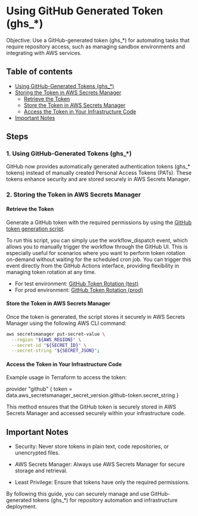 # Using GitHub Generated Token (ghs_*)

Objective: Use a GitHub-generated token (ghs_*) for automating tasks that require repository access, such as managing sandbox environments and integrating with AWS services.

## Table of contents

- [Using GitHub-Generated Tokens (ghs_*)](#1-using-github-generated-tokens-ghs_)
- [Storing the Token in AWS Secrets Manager](#2-storing-the-token-in-aws-secrets-manager)
  - [Retrieve the Token](#retrieve-the-token)
  - [Store the Token in AWS Secrets Manager](#store-the-token-in-aws-secrets-manager)
  - [Access the Token in Your Infrastructure Code](#access-the-token-in-your-infrastructure-code)
- [Important Notes](#important-notes)

## Steps

### 1. Using GitHub-Generated Tokens (ghs_*)

GitHub now provides automatically generated authentication tokens (ghs_* tokens) instead of manually created Personal Access Tokens (PATs). These tokens enhance security and are stored securely in AWS Secrets Manager.

### 2. Storing the Token in AWS Secrets Manager

#### Retrieve the Token

Generate a GitHub token with the required permissions by using the [GitHub token generation script](aws/scripts/sh/rotate_github_token.sh).

To run this script, you can simply use the workflow_dispatch event, which allows you to manually trigger the workflow through the GitHub UI.
This is especially useful for scenarios where you want to perform token rotation on-demand without waiting for the scheduled cron job.
You can trigger this event directly from the GitHub Actions interface, providing flexibility in managing token rotation at any time.

- For test environment: [GitHub Token Rotation (test)](workflows/github-token-rotation-test.yml)
- For prod environment: [GitHub Token Rotation (prod)](workflows/github-token-rotation-prod.yml)

#### Store the Token in AWS Secrets Manager

Once the token is generated, the script stores it securely in AWS Secrets Manager using the following AWS CLI command:

```bash
aws secretsmanager put-secret-value \
  --region "${AWS_REGION}" \
  --secret-id "${SECRET_ID}" \
  --secret-string "${SECRET_JSON}";
```

#### Access the Token in Your Infrastructure Code

Example usage in Terraform to access the token:

provider "github" {
  token = data.aws_secretsmanager_secret_version.github-token.secret_string
}

This method ensures that the GitHub token is securely stored in AWS Secrets Manager and accessed securely within your infrastructure code.

## Important Notes

- Security: Never store tokens in plain text, code repositories, or unencrypted files.

- AWS Secrets Manager: Always use AWS Secrets Manager for secure storage and retrieval.

- Least Privilege: Ensure that tokens have only the required permissions.

By following this guide, you can securely manage and use GitHub-generated tokens (ghs_*) for repository automation and infrastructure deployment.
